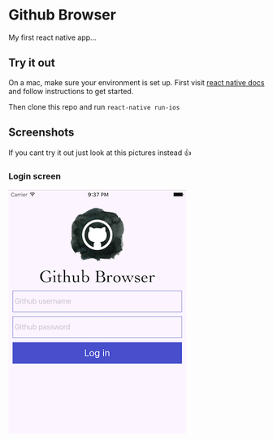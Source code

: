 # Github Browser

My first react native app...

## Try it out

On a mac, make sure your environment is set up. First visit [react native docs](http://facebook.github.io/react-native/docs/getting-started.html#content) and follow instructions to get started.

Then clone this repo and run `react-native run-ios`

## Screenshots

If you cant try it out just look at this pictures instead :+1:

### Login screen

![Image of login screen](images/login.png)
